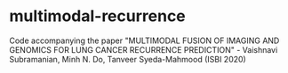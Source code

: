 # multimodal-recurrence
Code accompanying the paper "MULTIMODAL FUSION OF IMAGING AND GENOMICS FOR LUNG CANCER RECURRENCE PREDICTION" - Vaishnavi Subramanian, Minh N. Do, Tanveer Syeda-Mahmood (ISBI 2020)
